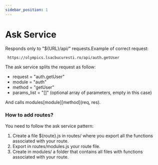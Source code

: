 ```yaml
---
sidebar_position: 1
---
```


# Ask Service
Responds only to "${URL}/api/" requests.Example of correct request:

     https://olympics.lsacbucuresti.ro/api/auth.getUser


The ask service splits the request as follow:
- request = "auth.getUser"
- module = "auth"
- method = "getUser"
- params_list = "[]" (optional array of parameters, empty in this case)

And calls modules[module][method](req, res).

### How to add routes?

You need to follow the ask service pattern:
1. Create a file ${route}.js in routes/ where you export all the functions associated with your route.
2. Export in routes/modules.js your route file.
3. Create in modules/ a folder that contains all files with functions associated with your route.